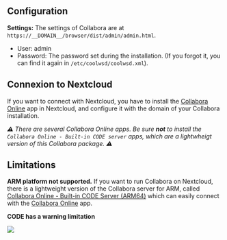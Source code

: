 ## Configuration

**Settings:**
The settings of Collabora are at `https://__DOMAIN__/browser/dist/admin/admin.html`.

- User: admin
- Password: The password set during the installation. (If you forgot it, you can find it again in `/etc/coolwsd/coolwsd.xml`).

## Connexion to Nextcloud

If you want to connect with Nextcloud, you have to install the [Collabora Online](https://apps.nextcloud.com/apps/richdocuments) app in Nextcloud, and configure it with the domain of your Collabora installation.

*:warning: There are several Collabora Online apps. Be sure **not** to install the `Collabora Online - Built-in CODE server` apps, which are a lightwheigt version of this Collabora package. :warning:*

## Limitations

**ARM platform not supported.** If you want to run Collabora on Nextcloud, there is a lightweight version of the Collabora server for ARM, called [Collabora Online - Built-in CODE Server (ARM64)](https://apps.nextcloud.com/apps/richdocumentscode_arm64) which can easily connect with the [Collabora Online](https://apps.nextcloud.com/apps/richdocuments) app.

**CODE has a warning limitation**

![](https://www.libreoffice.org/assets/Uploads/LibreOffice-Online-limit.png)
